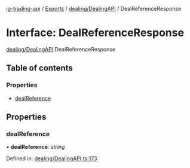 [ig-trading-api](../README.md) / [Exports](../modules.md) / [dealing/DealingAPI](../modules/dealing_dealingapi.md) / DealReferenceResponse

# Interface: DealReferenceResponse

[dealing/DealingAPI](../modules/dealing_dealingapi.md).DealReferenceResponse

## Table of contents

### Properties

- [dealReference](dealing_dealingapi.dealreferenceresponse.md#dealreference)

## Properties

### dealReference

• **dealReference**: _string_

Defined in: [dealing/DealingAPI.ts:173](https://github.com/bennycode/ig-trading-api/blob/a8e1c4a/src/dealing/DealingAPI.ts#L173)

